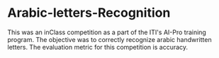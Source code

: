 # Arabic-letters-Recognition
This was an inClass competition as a part of the ITI's AI-Pro training program.
The objective was to correctly recognize arabic handwritten letters.
The evaluation metric for this competition is accuracy.

